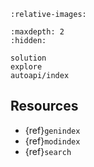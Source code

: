 ```{include} ../../README.md
:relative-images:
```

```{toctree}
:maxdepth: 2
:hidden:

solution
explore
autoapi/index
```

## Resources

- {ref}`genindex`
- {ref}`modindex`
- {ref}`search`
